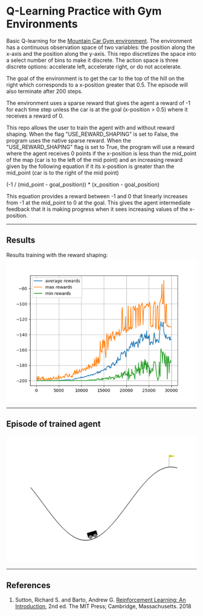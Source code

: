 # Q-Learning Practice with Gym Environments

Basic Q-learning for the [Mountain Car Gym environment](https://www.gymlibrary.dev/environments/classic_control/mountain_car/). The environment has a continuous observation space of two variables: the position along the x-axis and the position along the y-axis. This repo discretizes the space into a select number of bins to make it discrete. The action space is three discrete options: accelerate left, accelerate right, or do not accelerate.

The goal of the environment is to get the car to the top of the hill on the right which corresponds to a x-position greater that 0.5. The episode will also terminate after 200 steps.

The environment uses a sparse reward that gives the agent a reward of -1 for each time step unless the car is at the goal (x-position > 0.5) where it receives a reward of 0. 

This repo allows the user to train the agent with and without reward shaping. When the flag "USE_REWARD_SHAPING" is set to False, the program uses the native sparse reward. When the "USE_REWARD_SHAPING" flag is set to True, the program will use a reward where the agent receives 0 points if the x-position is less than the mid_point of the map (car is to the left of the mid point) and an increasing reward given by the following equation if it its x-position is greater than the mid_point (car is to the right of the mid point)

(-1 / (mid_point - goal_position)) * (x_position - goal_position)

This equation provides a reward between -1 and 0 that linearly increases from -1 at the mid_point to 0 at the goal. This gives the agent intermediate feedback that it is making progress when it sees increasing values of the x-position.

---

## Results
Results training with the reward shaping:
![TrainingHistory](Images/TrainingHistory-MountainCar-v0-USE_REWARD_SHAPING-True.png)

---
## Episode of trained agent
![TrainingHistory](Images/Animation-MountainCar-v0-USE_REWARD_SHAPING-True.gif)

---

## References

1. Sutton, Richard S. and Barto, Andrew G. <ins>Reinforcement Learning: An Introduction</ins>, 2nd ed. The MIT Press; Cambridge, Massachusetts. 2018
